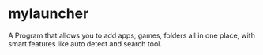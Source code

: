 # mylauncher
A Program that allows you to add apps, games, folders all in one place, with smart features like auto detect and search tool.
